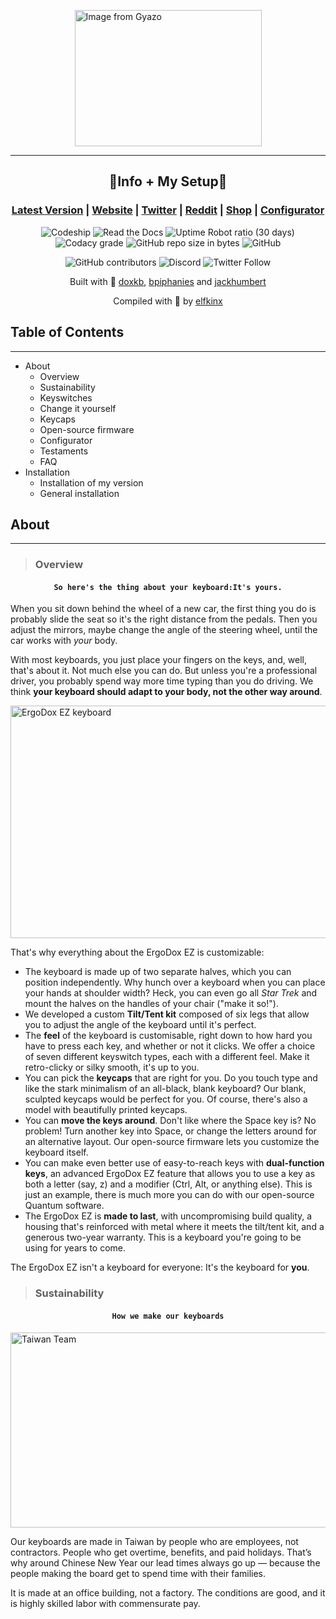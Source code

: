 <p><a href="https://gyazo.com/c16926425ba0d8e454c95c16e94c9818"><img src="https://i.gyazo.com/c16926425ba0d8e454c95c16e94c9818.png" alt="Image from Gyazo" width="299" style="display: block; margin-left: auto; margin-right: auto;" height="218" /></a></p>
<hr />
<h2 style="text-align: center;">💙Info + My Setup💙</h2>
<h3 style="text-align: center;"><a href="https://configure.ergodox-ez.com/layouts/KBOw/latest/0">Latest Version</a> |&nbsp;<a href="https://ergodox-ez.com/">Website</a> | <a href="https://twitter.com/ergodoxez">Twitter</a> | <a href="https://www.reddit.com/r/ergodox/">Reddit</a> | <a href="https://ergodox-ez.com/pages/customize">Shop</a> | <a href="https://configure.ergodox-ez.com/layouts/default/latest/0">Configurator</a></h3>
<p style="text-align: center;"><img alt="Codeship" src="https://img.shields.io/codeship/b9aa7070-2040-0137-f6c2-1e2b4f29ab56.svg?label=build&amp;logo=codeship&amp;style=for-the-badge" /> <img alt="Read the Docs" src="https://img.shields.io/readthedocs/ergodox.svg?logo=github&amp;style=for-the-badge" /> <img alt="Uptime Robot ratio (30 days)" src="https://img.shields.io/uptimerobot/ratio/m782080821-e4f43c6ecab13524d299c154.svg?logo=cloudflare&amp;logoColor=white&amp;style=for-the-badge" /> <img alt="Codacy grade" src="https://img.shields.io/codacy/grade/182637fd6f08472da92a7ea25100c6ef.svg?logo=codacy&amp;style=for-the-badge" /> <img alt="GitHub repo size in bytes" src="https://img.shields.io/github/repo-size/elfkinx/ergodox.svg?color=green&amp;logo=github&amp;style=for-the-badge" /> <img alt="GitHub" src="https://img.shields.io/github/license/elfkinx/ergodox.svg?color=green&amp;logo=eclipse&amp;style=for-the-badge" /></p>
<p style="text-align: center;"><img alt="GitHub contributors" src="https://img.shields.io/github/contributors/elfkinx/ergodox.svg?color=green&amp;logo=github&amp;style=for-the-badge" /> <img alt="Discord" src="https://img.shields.io/discord/440868230475677696.svg?logo=discord&amp;style=for-the-badge" /> <img alt="Twitter Follow" src="https://img.shields.io/twitter/follow/liamghealy.svg?logo=twitter&amp;logoColor=white&amp;style=for-the-badge" /></p>
<p style="text-align: center;">Built with&nbsp;💙 <a href="https://github.com/doxkb">doxkb</a>, <a href="http://bathroomepiphanies.com/">bpiphanies</a>&nbsp;and&nbsp;<a href="https://github.com/jackhumbert">jackhumbert</a></p>
<p style="text-align: center;">Compiled with&nbsp;💙 by <a href="https://github.com/elfkinx">elfkinx</a></p>
<p style="text-align: left;"></p>
<h2 style="text-align: left;">Table of Contents</h2>
<hr />
<ul>
<li>About
<ul>
<li>Overview</li>
<li>Sustainability</li>
<li>Keyswitches</li>
<li>Change it yourself</li>
<li>Keycaps</li>
<li>Open-source firmware</li>
<li>Configurator</li>
<li>Testaments</li>
<li>FAQ</li>
</ul>
</li>
<li>Installation
<ul>
<li>Installation of my version</li>
<li>General installation</li>
</ul>
</li>
</ul>
<p></p>
<h2>About</h2>
<hr />
<blockquote>
<h3>Overview</h3>
</blockquote>
<h4 class="tagline" style="text-align: center;"><code>So here's the thing about your keyboard:<strong>It's yours.</strong></code></h4>
<p>When you sit down behind the wheel of a new car, the first thing you do is probably slide the seat so it's the right distance from the pedals. Then you adjust the mirrors, maybe change the angle of the steering wheel, until the car works with<span>&nbsp;</span><em>your</em><span>&nbsp;</span>body.</p>
<p>With most keyboards, you just place your fingers on the keys, and, well, that's about it. Not much else you can do. But unless you're a professional driver, you probably spend way more time typing than you do driving. We think<span>&nbsp;</span><strong>your keyboard should adapt to your body, not the other way around</strong>.</p>
<p><img src="https://cdn.shopify.com/s/files/1/1152/3264/files/ergodox_ez_08_1024x1024.jpg?5613299318556748972" alt="ErgoDox EZ keyboard" width="558" height="372" style="display: block; margin-left: auto; margin-right: auto;" /></p>
<p>That's why everything about the ErgoDox EZ is customizable:</p>
<ul>
<li>The keyboard is made up of two separate halves, which you can position independently. Why hunch over a keyboard when you can place your hands at shoulder width? Heck, you can even go all<span>&nbsp;</span><em>Star Trek</em><span>&nbsp;</span>and mount the halves on the handles of your chair ("make it so!").</li>
<li>We developed a custom<span>&nbsp;</span><strong>Tilt/Tent kit</strong><span>&nbsp;</span>composed of six legs that allow you to adjust the angle of the keyboard until it's perfect.</li>
<li>The<span>&nbsp;</span><strong>feel</strong><span>&nbsp;</span>of the keyboard is customisable, right down to how hard you have to press each key, and whether or not it clicks. We offer a choice of seven different keyswitch types, each with a different feel. Make it retro-clicky or silky smooth, it's up to you.</li>
<li>You can pick the<span>&nbsp;</span><strong>keycaps</strong><span>&nbsp;</span>that are right for you. Do you touch type and like the stark minimalism of an all-black, blank keyboard? Our blank, sculpted keycaps would be perfect for you. Of course, there's also a model with beautifully printed keycaps.</li>
<li>You can<span>&nbsp;</span><strong>move the keys around</strong>. Don't like where the Space key is? No problem! Turn another key into Space, or change the letters around for an alternative layout. Our open-source firmware lets you customize the keyboard itself.</li>
<li>You can make even better use of easy-to-reach keys with<span>&nbsp;</span><strong>dual-function keys</strong>, an advanced ErgoDox EZ feature that allows you to use a key as both a letter (say, z) and a modifier (Ctrl, Alt, or anything else). This is just an example, there is much more you can do with our open-source Quantum software.</li>
<li>The ErgoDox EZ is<span>&nbsp;</span><strong>made to last</strong>, with uncompromising build quality, a housing that's reinforced with metal where it meets the tilt/tent kit, and a generous two-year warranty. This is a keyboard you're going to be using for years to come.</li>
</ul>
<p>The ErgoDox EZ isn't a keyboard for everyone: It's the keyboard for<span>&nbsp;</span><strong>you</strong>.</p>
<blockquote>
<h3>Sustainability</h3>
</blockquote>
<h4 class="title" style="text-align: center;"><code>How we make our keyboards</code></h4>
<p><img src="https://cdn.shopify.com/s/files/1/1152/3264/t/25/assets/neat-taiwan-team.jpg?17225678919898917123" alt="Taiwan Team" class="framed-display" width="671" height="312" style="display: block; margin-left: auto; margin-right: auto;" /></p>
<div class="content offset">
<p>Our keyboards are made in Taiwan by people who are employees, not contractors. People who get overtime, benefits, and paid holidays. That&rsquo;s why around Chinese New Year our lead times always go up &mdash; because the people making the board get to spend time with their families.</p>
<p>It is made at an office building, not a factory. The conditions are good, and it is highly skilled labor with commensurate pay.</p>
</div>
